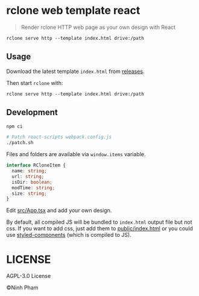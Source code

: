 # rclone web template react

> Render rclone HTTP web page as your own design with React

```
rclone serve http --template index.html drive:/path
```

## Usage

Download the latest template `index.html` from [releases](https://github.com/ReeganExE/rclone-web-template-react/releases/latest).

Then start `rclone` with:

```
rclone serve http --template index.html drive:/path
```


## Development

```sh
npm ci

# Patch react-scripts webpack.config.js
./patch.sh
```

Files and folders are available via `window.items` variable.

```ts
interface RCloneItem {
  name: string;
  url: string;
  isDir: boolean;
  modTime: string;
  size: string;
}
```

Edit [src/App.tsx](src/App.tsx) and add your own design.

By default, all compiled JS will be bundled to `index.html` output file but not css. If you want to add css, just add them to [public/index.html](public/index.html) or you could use [styled-components](https://github.com/styled-components/styled-components) (which is compiled to JS).

# LICENSE

AGPL-3.0 License

©Ninh Pham